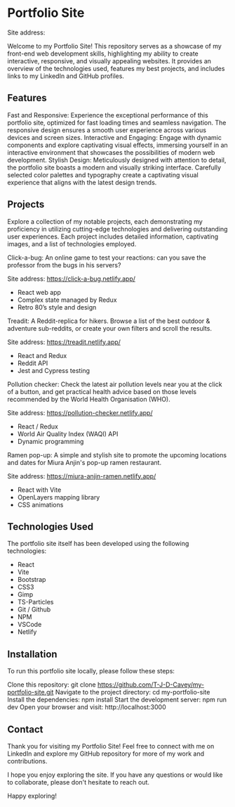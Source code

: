 # Portfolio Site

Site address: 

Welcome to my Portfolio Site! This repository serves as a showcase of my front-end web development skills, highlighting my ability to create interactive, responsive, and visually appealing websites. It provides an overview of the technologies used, features my best projects, and includes links to my LinkedIn and GitHub profiles.


## Features

Fast and Responsive: Experience the exceptional performance of this portfolio site, optimized for fast loading times and seamless navigation. The responsive design ensures a smooth user experience across various devices and screen sizes.
Interactive and Engaging: Engage with dynamic components and explore captivating visual effects, immersing yourself in an interactive environment that showcases the possibilities of modern web development.
Stylish Design: Meticulously designed with attention to detail, the portfolio site boasts a modern and visually striking interface. Carefully selected color palettes and typography create a captivating visual experience that aligns with the latest design trends.


## Projects

Explore a collection of my notable projects, each demonstrating my proficiency in utilizing cutting-edge technologies and delivering outstanding user experiences. Each project includes detailed information, captivating images, and a list of technologies employed.

Click-a-bug: An online game to test your reactions: can you save the professor from the bugs in his servers?

Site address: https://click-a-bug.netlify.app/ 

- React  web app 
- Complex state managed by Redux
- Retro 80’s style and design


Treadit: A Reddit-replica for hikers. Browse a list of the best outdoor & adventure sub-reddits, or create your own filters and scroll the results. 

Site address: https://treadit.netlify.app/ 

- React and Redux 
- Reddit API
- Jest and Cypress testing


Pollution checker: Check the latest air pollution levels near you at the click of a button, and get practical health advice based on those levels recommended by the World Health Organisation (WHO).

Site address: https://pollution-checker.netlify.app/

- React / Redux
- World Air Quality Index (WAQI) API
- Dynamic programming 


Ramen pop-up: A simple and stylish site to promote the upcoming locations and dates for Miura Anjin's pop-up ramen restaurant.

Site address: https://miura-anjin-ramen.netlify.app/ 

- React with Vite
- OpenLayers mapping library
- CSS animations 


## Technologies Used

The portfolio site itself has been developed using the following technologies:

- React 
- Vite
- Bootstrap
- CSS3
- Gimp
- TS-Particles
- Git / Github
- NPM
- VSCode
- Netlify


## Installation

To run this portfolio site locally, please follow these steps:

Clone this repository: git clone https://github.com/T-J-D-Cavey/my-portfolio-site.git
Navigate to the project directory: cd my-portfolio-site
Install the dependencies: npm install
Start the development server: npm run dev
Open your browser and visit: http://localhost:3000


## Contact

Thank you for visiting my Portfolio Site! Feel free to connect with me on LinkedIn and explore my GitHub repository for more of my work and contributions.

I hope you enjoy exploring the site. If you have any questions or would like to collaborate, please don't hesitate to reach out.

Happy exploring!